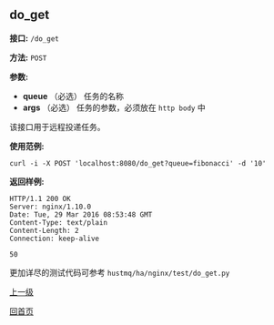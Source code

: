 ## do_get ##

**接口:** `/do_get`

**方法:** `POST`

**参数:** 

*  **queue** （必选）  任务的名称
*  **args** （必选） 任务的参数，必须放在 `http body` 中
  
该接口用于远程投递任务。

**使用范例:**

    curl -i -X POST 'localhost:8080/do_get?queue=fibonacci' -d '10'

**返回样例:**

    HTTP/1.1 200 OK
    Server: nginx/1.10.0
    Date: Tue, 29 Mar 2016 08:53:48 GMT
    Content-Type: text/plain
    Content-Length: 2
    Connection: keep-alive
    
    50

更加详尽的测试代码可参考 `hustmq/ha/nginx/test/do_get.py`

[上一级](../ha.md)

[回首页](../../index.md)